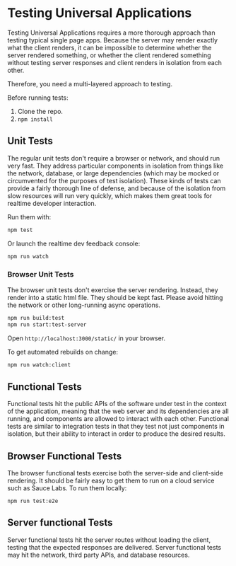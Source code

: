 # Testing Universal Applications

Testing Universal Applications requires a more thorough approach than testing typical single page apps. Because the server may render exactly what the client renders, it can be impossible to determine whether the server rendered something, or whether the client rendered something without testing server responses and client renders in isolation from each other.

Therefore, you need a multi-layered approach to testing.

Before running tests:

1. Clone the repo.
2. `npm install`

## Unit Tests

The regular unit tests don't require a browser or network, and should run very fast. They address particular components in isolation from things like the network, database, or large dependencies (which may be mocked or circumvented for the purposes of test isolation). These kinds of tests can provide a fairly thorough line of defense, and because of the isolation from slow resources will run very quickly, which makes them great tools for realtime developer interaction.

Run them with:

```sh
npm test
```

Or launch the realtime dev feedback console:

```sh
npm run watch
```


### Browser Unit Tests

The browser unit tests don't exercise the server rendering. Instead, they render into a static html file. They should be kept fast. Please avoid hitting the network or other long-running async operations.

```sh
npm run build:test
npm run start:test-server
```

Open `http://localhost:3000/static/` in your browser.

To get automated rebuilds on change:

```sh
npm run watch:client
```


## Functional Tests

Functional tests hit the public APIs of the software under test in the context of the application, meaning that the web server and its dependencies are all running, and components are allowed to interact with each other. Functional tests are similar to integration tests in that they test not just components in isolation, but their ability to interact in order to produce the desired results.

## Browser Functional Tests

The browser functional tests exercise both the server-side and client-side rendering. It should be fairly easy to get them to run on a cloud service such as Sauce Labs. To run them locally:

```
npm run test:e2e
```

## Server functional Tests

Server functional tests hit the server routes without loading the client, testing that the expected responses are delivered. Server functional tests may hit the network, third party APIs, and database resources.
